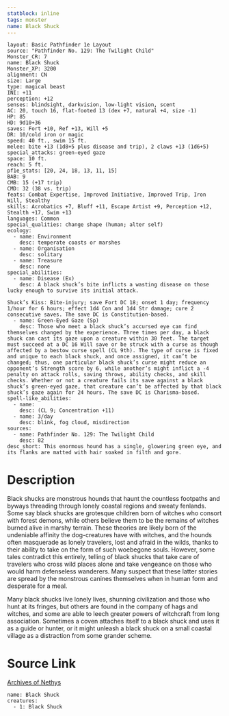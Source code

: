 ```yaml
---
statblock: inline
tags: monster
name: Black Shuck
---
```

```statblock
layout: Basic Pathfinder 1e Layout
source: "Pathfinder No. 129: The Twilight Child"
Monster_CR: 7
name: Black Shuck
Monster_XP: 3200
alignment: CN
size: Large
type: magical beast
INI: +11
perception: +12
senses: blindsight, darkvision, low-light vision, scent
AC: 20, touch 16, flat-footed 13 (dex +7, natural +4, size -1)
HP: 85
HD: 9d10+36
saves: Fort +10, Ref +13, Will +5
DR: 10/cold iron or magic
speed: 40 ft., swim 15 ft.
melee: bite +13 (1d8+5 plus disease and trip), 2 claws +13 (1d6+5)
special_attacks: green-eyed gaze
space: 10 ft.
reach: 5 ft.
pf1e_stats: [20, 24, 18, 13, 11, 15]
BAB: 9
CMB: 15 (+17 trip)
CMD: 32 (38 vs. trip)
feats: Combat Expertise, Improved Initiative, Improved Trip, Iron Will, Stealthy
skills: Acrobatics +7, Bluff +11, Escape Artist +9, Perception +12, Stealth +17, Swim +13
languages: Common
special_qualities: change shape (human; alter self)
ecology:
  - name: Environment
    desc: temperate coasts or marshes
  - name: Organisation
    desc: solitary
  - name: Treasure
    desc: none
special_abilities:
  - name: Disease (Ex)
    desc: A black shuck’s bite inflicts a wasting disease on those lucky enough to survive its initial attack. 

Shuck’s Kiss: Bite-injury; save Fort DC 18; onset 1 day; frequency 1/hour for 6 hours; effect 1d4 Con and 1d4 Str damage; cure 2 consecutive saves. The save DC is Constitution-based.
  - name: Green-Eyed Gaze (Sp)
    desc: Those who meet a black shuck’s accursed eye can find themselves changed by the experience. Three times per day, a black shuck can cast its gaze upon a creature within 30 feet. The target must succeed at a DC 16 Will save or be struck with a curse as though affected by a bestow curse spell (CL 9th). The type of curse is fixed and unique to each black shuck, and once assigned, it can’t be changed; thus, one particular black shuck’s curse might reduce an opponent’s Strength score by 6, while another’s might inflict a -4 penalty on attack rolls, saving throws, ability checks, and skill checks. Whether or not a creature fails its save against a black shuck’s green-eyed gaze, that creature can’t be affected by that black shuck’s gaze again for 24 hours. The save DC is Charisma-based.
spell-like_abilities:
  - name:
    desc: (CL 9; Concentration +11)
  - name: 3/day
    desc: blink, fog cloud, misdirection
sources:
  - name: Pathfinder No. 129: The Twilight Child
    desc: 82
desc_short: This enormous hound has a single, glowering green eye, and its flanks are matted with hair soaked in filth and gore.
```
# Description
Black shucks are monstrous hounds that haunt the countless footpaths and byways threading through lonely coastal regions and sweaty fenlands. Some say black shucks are grotesque children born of witches who consort with forest demons, while others believe them to be the remains of witches burned alive in marshy terrain. These theories are likely born of the undeniable affinity the dog-creatures have with witches, and the hounds often masquerade as lonely travelers, lost and afraid in the wilds, thanks to their ability to take on the form of such woebegone souls. However, some tales contradict this entirely, telling of black shucks that take care of travelers who cross wild places alone and take vengeance on those who would harm defenseless wanderers. Many suspect that these latter stories are spread by the monstrous canines themselves when in human form and desperate for a meal.

 Many black shucks live lonely lives, shunning civilization and those who hunt at its fringes, but others are found in the company of hags and witches, and some are able to leech greater powers of witchcraft from long association. Sometimes a coven attaches itself to a black shuck and uses it as a guide or hunter, or it might unleash a black shuck on a small coastal village as a distraction from some grander scheme.
# Source Link
[Archives of Nethys](https://aonprd.com/MonsterDisplay.aspx?ItemName=Black%20Shuck)
```encounter-table
name: Black Shuck
creatures:
  - 1: Black Shuck
```
